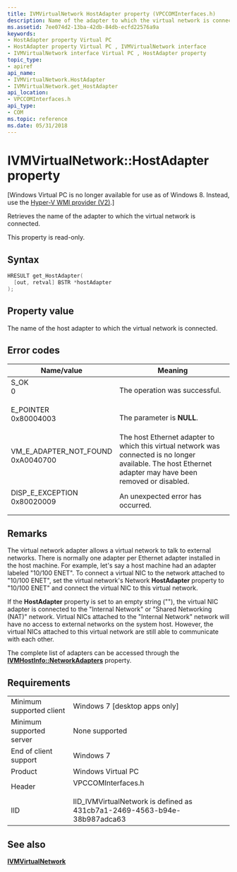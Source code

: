 ```yaml
---
title: IVMVirtualNetwork HostAdapter property (VPCCOMInterfaces.h)
description: Name of the adapter to which the virtual network is connected.
ms.assetid: 7ee074d2-13ba-42db-84db-ecfd22576a9a
keywords:
- HostAdapter property Virtual PC
- HostAdapter property Virtual PC , IVMVirtualNetwork interface
- IVMVirtualNetwork interface Virtual PC , HostAdapter property
topic_type:
- apiref
api_name:
- IVMVirtualNetwork.HostAdapter
- IVMVirtualNetwork.get_HostAdapter
api_location:
- VPCCOMInterfaces.h
api_type:
- COM
ms.topic: reference
ms.date: 05/31/2018
---
```


# IVMVirtualNetwork::HostAdapter property

\[Windows Virtual PC is no longer available for use as of Windows 8. Instead, use the [Hyper-V WMI provider (V2)](https://docs.microsoft.com/windows/desktop/HyperV_v2/windows-virtualization-portal).\]

Retrieves the name of the adapter to which the virtual network is connected.

This property is read-only.

## Syntax


```C++
HRESULT get_HostAdapter(
  [out, retval] BSTR *hostAdapter
);
```



## Property value

The name of the host adapter to which the virtual network is connected.

## Error codes



| Name/value                                                                                                                                                            | Meaning                                                                                                                                                               |
|-----------------------------------------------------------------------------------------------------------------------------------------------------------------------|-----------------------------------------------------------------------------------------------------------------------------------------------------------------------|
| <dl> <dt>S\_OK</dt> <dt>0</dt> </dl>                               | The operation was successful.<br/>                                                                                                                              |
| <dl> <dt>E\_POINTER</dt> <dt>0x80004003</dt> </dl>                 | The parameter is **NULL**.<br/>                                                                                                                                 |
| <dl> <dt>VM\_E\_ADAPTER\_NOT\_FOUND</dt> <dt>0xA0040700</dt> </dl> | The host Ethernet adapter to which this virtual network was connected is no longer available. The host Ethernet adapter may have been removed or disabled.<br/> |
| <dl> <dt>DISP\_E\_EXCEPTION</dt> <dt>0x80020009</dt> </dl>         | An unexpected error has occurred.<br/>                                                                                                                          |



## Remarks

The virtual network adapter allows a virtual network to talk to external networks. There is normally one adapter per Ethernet adapter installed in the host machine. For example, let's say a host machine had an adapter labeled "10/100 ENET". To connect a virtual NIC to the network attached to "10/100 ENET", set the virtual network's Network **HostAdapter** property to "10/100 ENET" and connect the virtual NIC to this virtual network.

If the **HostAdapter** property is set to an empty string (""), the virtual NIC adapter is connected to the "Internal Network" or "Shared Networking (NAT)" network. Virtual NICs attached to the "Internal Network" network will have no access to external networks on the system host. However, the virtual NICs attached to this virtual network are still able to communicate with each other.

The complete list of adapters can be accessed through the [**IVMHostInfo::NetworkAdapters**](ivmhostinfo-networkadapters.md) property.

## Requirements



|                                     |                                                                                               |
|-------------------------------------|-----------------------------------------------------------------------------------------------|
| Minimum supported client<br/> | Windows 7 \[desktop apps only\]<br/>                                                    |
| Minimum supported server<br/> | None supported<br/>                                                                     |
| End of client support<br/>    | Windows 7<br/>                                                                          |
| Product<br/>                  | Windows Virtual PC<br/>                                                                 |
| Header<br/>                   | <dl> <dt>VPCCOMInterfaces.h</dt> </dl> |
| IID<br/>                      | IID\_IVMVirtualNetwork is defined as 431cb7a1-2469-4563-b94e-38b987adca63<br/>          |



## See also

<dl> <dt>

[**IVMVirtualNetwork**](ivmvirtualnetwork.md)
</dt> </dl>

 

 






